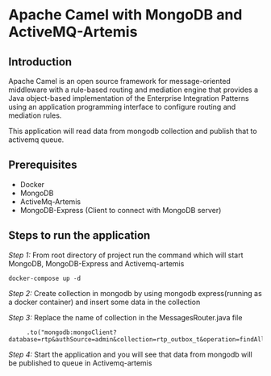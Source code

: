 # Apache Camel with MongoDB and ActiveMQ-Artemis

## Introduction
Apache Camel is an open source framework for message-oriented middleware with a rule-based routing and mediation engine that provides a Java object-based implementation of the Enterprise Integration Patterns using an application programming interface to configure routing and mediation rules.

This application will read data from mongodb collection and publish that to activemq queue.

## Prerequisites
- Docker
- MongoDB
- ActiveMq-Artemis
- MongoDB-Express (Client to connect with MongoDB server)


## Steps to run the application

_Step 1:_ From root directory of project run the command which will start MongoDB, MongoDB-Express and Activemq-artemis

```
docker-compose up -d
```

_Step 2:_ Create collection in mongodb by using mongodb express(running as a docker container) and insert some data in the collection 

_Step 3:_ Replace the name of collection in the MessagesRouter.java file
```
     .to("mongodb:mongoClient?database=rtp&authSource=admin&collection=rtp_outbox_t&operation=findAll")
```

_Step 4:_ Start the application and you will see that data from mongodb will be published to queue in Activemq-artemis
